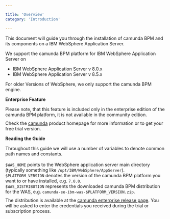 ```yaml
---

title: 'Overview'
category: 'Introduction'

---
```



This document will guide you through the installation of camunda BPM and its components on a IBM WebSphere Application Server.

<div class="alert alert-info">
  We support the camunda BPM platform for IBM WebSphere Application Server on

  <ul>
    <li>IBM WebSphere Application Server v 8.0.x</li>
    <li>IBM WebSphere Application Server v 8.5.x</li>
  </ul>

  For older Versions of WebSphere, we only support the camunda BPM engine.
</div>

<div class="alert alert-warning">
  <p><strong>Enterprise Feature</strong></p>
  Please note, that this feature is included only in the enterprise edition of the camunda BPM platform, it is not available in the community edition.
  <p style="margin-top:10px">Check the <a href="http://camunda.com">camunda</a> product homepage for more information or to get your free trial version.</p>
</div>

<div class="alert alert-info">
  <p><strong>Reading the Guide</strong></p> Throughout this guide we will use a number of variables to denote common path names and constants.<br><br>
  <code>$WAS_HOME</code> points to the WebSphere application server main directory (typically something like <code>/opt/IBM/WebSphere/AppServer</code>). <br>
  <code>$PLATFORM_VERSION</code> denotes the version of the camunda BPM platform you want to or have installed, e.g. <code>7.0.0</code>. <br>
  <code>$WAS_DISTRIBUTION</code> represents the downloaded camunda BPM distribution for the WAS, e.g. <code>camunda-ee-ibm-was-$PLATFORM_VERSION.zip</code>.
  <p style="margin-top:10px">
    The distribution is available at the <a href="http://camunda.org/enterprise-release/camunda-bpm/ibm-was/">camunda enterprise release page</a>.
    You will be asked to enter the credentials you received during the trial or subscription process.
  </p>
</div>